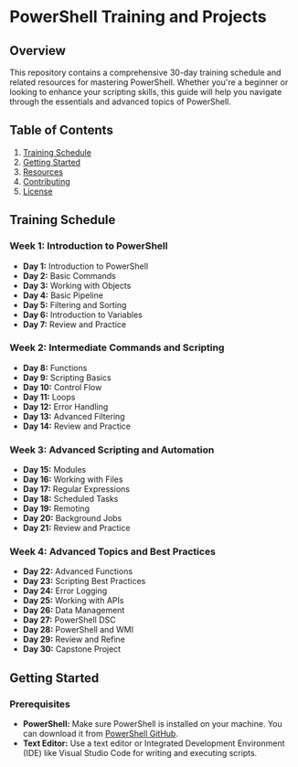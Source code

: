 # PowerShell Training and Projects

## Overview

This repository contains a comprehensive 30-day training schedule and related resources for mastering PowerShell. Whether you're a beginner or looking to enhance your scripting skills, this guide will help you navigate through the essentials and advanced topics of PowerShell.

## Table of Contents

1. [Training Schedule](#training-schedule)
2. [Getting Started](#getting-started)
3. [Resources](#resources)
4. [Contributing](#contributing)
5. [License](#license)

## Training Schedule

### Week 1: Introduction to PowerShell
- **Day 1:** Introduction to PowerShell
- **Day 2:** Basic Commands
- **Day 3:** Working with Objects
- **Day 4:** Basic Pipeline
- **Day 5:** Filtering and Sorting
- **Day 6:** Introduction to Variables
- **Day 7:** Review and Practice

### Week 2: Intermediate Commands and Scripting
- **Day 8:** Functions
- **Day 9:** Scripting Basics
- **Day 10:** Control Flow
- **Day 11:** Loops
- **Day 12:** Error Handling
- **Day 13:** Advanced Filtering
- **Day 14:** Review and Practice

### Week 3: Advanced Scripting and Automation
- **Day 15:** Modules
- **Day 16:** Working with Files
- **Day 17:** Regular Expressions
- **Day 18:** Scheduled Tasks
- **Day 19:** Remoting
- **Day 20:** Background Jobs
- **Day 21:** Review and Practice

### Week 4: Advanced Topics and Best Practices
- **Day 22:** Advanced Functions
- **Day 23:** Scripting Best Practices
- **Day 24:** Error Logging
- **Day 25:** Working with APIs
- **Day 26:** Data Management
- **Day 27:** PowerShell DSC
- **Day 28:** PowerShell and WMI
- **Day 29:** Review and Refine
- **Day 30:** Capstone Project

## Getting Started

### Prerequisites

- **PowerShell:** Make sure PowerShell is installed on your machine. You can download it from [PowerShell GitHub](https://github.com/PowerShell/PowerShell).
- **Text Editor:** Use a text editor or Integrated Development Environment (IDE) like Visual Studio Code for writing and executing scripts.

